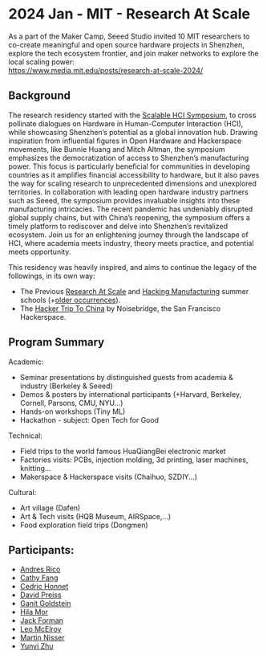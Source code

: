 # 2024 Jan - MIT - Research At Scale

As a part of the Maker Camp, Seeed Studio invited 10 MIT researchers to co-create meaningful and open source hardware projects in Shenzhen, explore the tech ecosystem frontier, and join maker networks to explore the local scaling power:  \
https://www.media.mit.edu/posts/research-at-scale-2024/


## Background

The research residency started with the [Scalable HCI Symposium](https://scalablehci.com/), to cross pollinate dialogues on Hardware in Human-Computer Interaction (HCI), while showcasing Shenzhen’s potential as a global innovation hub. Drawing inspiration from influential figures in Open Hardware and Hackerspace movements, like Bunnie Huang and Mitch Altman, the symposium emphasizes the democratization of access to Shenzhen’s manufacturing power. This focus is particularly beneficial for communities in developing countries as it amplifies financial accessibility to hardware, but it also paves the way for scaling research to unprecedented dimensions and unexplored territories. In collaboration with leading open hardware industry partners such as Seeed, the symposium provides invaluable insights into these manufacturing intricacies. The recent pandemic has undeniably disrupted global supply chains, but with China’s reopening, the symposium offers a timely platform to rediscover and delve into Shenzhen’s revitalized ecosystem. Join us for an enlightening journey through the landscape of HCI, where academia meets industry, theory meets practice, and potential meets opportunity.

This residency was heavily inspired, and aims to continue the legacy of the followings, in its own way:
 - The Previous [Research At Scale](https://www.media.mit.edu/posts/shenzhen-blog-post/) and [Hacking Manufacturing](http://media.mit.edu/posts/hacking-manufacturing-research-on-the-factory-floor) summer schools (+[older occurrences](https://shenzhen.media.mit.edu/)).
 - The [Hacker Trip To China](https://www.noisebridge.net/wiki/HTTC2019) by Noisebridge, the San Francisco Hackerspace.



## Program Summary

Academic:
 - Seminar presentations by distinguished guests from academia & industry (Berkeley & Seeed)
 - Demos & posters by international participants (+Harvard, Berkeley, Cornell, Parsons, CMU, NYU...)
 - Hands-on workshops (Tiny ML)
 - Hackathon - subject: Open Tech for Good

Technical:
 - Field trips to the world famous HuaQiangBei electronic market
 - Factories visits: PCBs, injection molding, 3d printing, laser machines, knitting...
 - Makerspace & Hackerspace visits (Chaihuo, SZDIY...)

Cultural:
 - Art village (Dafen)
 - Art & Tech visits (HQB Museum, AIRSpace,...)
 - Food exploration field trips (Dongmen)

## Participants:
 - [Andres Rico](https://andresrico.xyz/)
 - [Cathy Fang](https://cathy-fang.com/)
 - [Cedric Honnet](https://honnet.eu/)
 - [David Preiss](https://davepreiss.pages.cba.mit.edu/home/)
 - [Ganit Goldstein](https://ganitgoldstein.com/)
 - [Hila Mor](https://hilamor.com/)
 - [Jack Forman](https://www.media.mit.edu/people/jackform/)
 - [Leo McElroy](https://leomcelroy.com/)
 - [Martin Nisser](http://martinnisser.org/)
 - [Yunyi Zhu](http://www.yunyizhu.info/)

